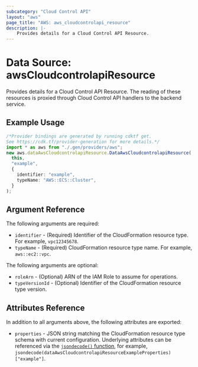 ```yaml
---
subcategory: "Cloud Control API"
layout: "aws"
page_title: "AWS: aws_cloudcontrolapi_resource"
description: |-
    Provides details for a Cloud Control API Resource.
---
```


# Data Source: awsCloudcontrolapiResource

Provides details for a Cloud Control API Resource. The reading of these resources is proxied through Cloud Control API handlers to the backend service.

## Example Usage

```typescript
/*Provider bindings are generated by running cdktf get.
See https://cdk.tf/provider-generation for more details.*/
import * as aws from "./.gen/providers/aws";
new aws.dataAwsCloudcontrolapiResource.DataAwsCloudcontrolapiResource(
  this,
  "example",
  {
    identifier: "example",
    typeName: "AWS::ECS::Cluster",
  }
);

```

## Argument Reference

The following arguments are required:

* `identifier` - (Required) Identifier of the CloudFormation resource type. For example, `vpc12345678`.
* `typeName` - (Required) CloudFormation resource type name. For example, `aws::ec2::vpc`.

The following arguments are optional:

* `roleArn` - (Optional) ARN of the IAM Role to assume for operations.
* `typeVersionId` - (Optional) Identifier of the CloudFormation resource type version.

## Attributes Reference

In addition to all arguments above, the following attributes are exported:

* `properties` - JSON string matching the CloudFormation resource type schema with current configuration. Underlying attributes can be referenced via the [`jsondecode()` function](https://www.terraform.io/docs/language/functions/jsondecode.html), for example, `jsondecode(dataAwsCloudcontrolapiResourceExampleProperties)["example"]`.
